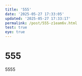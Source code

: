 ```yaml
---
title: '555'
date: '2025-05-27 17:33:05'
updated: '2025-05-27 17:33:17'
permalink: /post/555-z1eam6v.html
test: true
eye: true
---
```




# 555

5555
